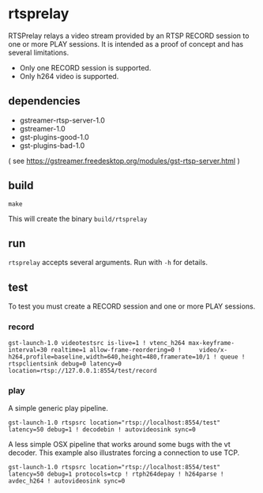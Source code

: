 rtsprelay
===

RTSPrelay relays a video stream provided by an RTSP RECORD session to one or
more PLAY sessions. It is intended as a proof of concept and has several
limitations.

* Only one RECORD session is supported.
* Only h264 video is supported.


## dependencies

* gstreamer-rtsp-server-1.0
* gstreamer-1.0
* gst-plugins-good-1.0
* gst-plugins-bad-1.0

( see https://gstreamer.freedesktop.org/modules/gst-rtsp-server.html )

## build

```make```

This will create the binary `build/rtsprelay`

## run

`rtsprelay` accepts several arguments. Run with `-h` for details.

## test

To test you must create a RECORD session and one or more PLAY sessions.

### record

```
gst-launch-1.0 videotestsrc is-live=1 ! vtenc_h264 max-keyframe-interval=30 realtime=1 allow-frame-reordering=0 !     video/x-h264,profile=baseline,width=640,height=480,framerate=10/1 ! queue ! rtspclientsink debug=0 latency=0 location=rtsp://127.0.0.1:8554/test/record
```

### play

A simple generic play pipeline.

```
gst-launch-1.0 rtspsrc location="rtsp://localhost:8554/test" latency=50 debug=1 ! decodebin ! autovideosink sync=0
```

A less simple OSX pipeline that works around some bugs with the vt decoder. This example also illustrates forcing a connection to use TCP.

```
gst-launch-1.0 rtspsrc location="rtsp://localhost:8554/test" latency=50 debug=1 protocols=tcp ! rtph264depay ! h264parse ! avdec_h264 ! autovideosink sync=0
```
